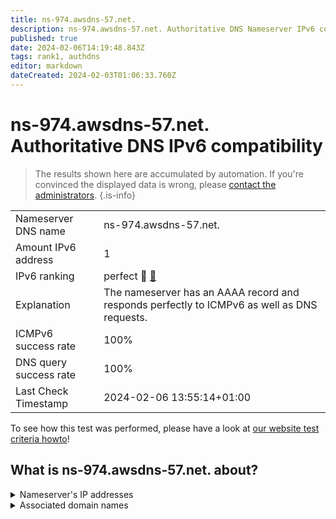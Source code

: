 ```yaml
---
title: ns-974.awsdns-57.net.
description: ns-974.awsdns-57.net. Authoritative DNS Nameserver IPv6 compatibility
published: true
date: 2024-02-06T14:19:48.843Z
tags: rank1, authdns
editor: markdown
dateCreated: 2024-02-03T01:06:33.760Z
---
```


# ns-974.awsdns-57.net. Authoritative DNS IPv6 compatibility

> The results shown here are accumulated by automation. If you're convinced the displayed data is wrong, please [contact the administrators](/howto/chat). 
{.is-info}




|   |   |
| - | - |
| Nameserver DNS name | ns-974.awsdns-57.net.
| Amount IPv6 address | 1
| IPv6 ranking | perfect :1st_place_medal: [🔗](/howto/ranking) |
| Explanation | The nameserver has an AAAA record and responds perfectly to ICMPv6 as well as DNS requests. |
| ICMPv6 success rate | 100%|
| DNS query success rate | 100% |
| Last Check Timestamp | 2024-02-06 13:55:14+01:00 |

To see how this test was performed, please have a look at [our website test criteria howto](/howto/testcriteria/authdns)!


## What is ns-974.awsdns-57.net. about?




<details>
<summary>Nameserver's IP addresses</summary>

2600:9000:5303:ce00::1

</details>



<details>
<summary>Associated domain names</summary>

tidal.com

</details>
